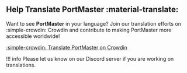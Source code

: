 ## Help Translate PortMaster :material-translate: 

Want to see **PortMaster** in your language?
Join our translation efforts on :simple-crowdin: Crowdin and contribute to making PortMaster more accessible worldwide!

[:simple-crowdin: Translate PortMaster on Crowdin](https://crowdin.com/project/portmaster)

!!! info
    Please let us know on our Discord server if you are working on translations.
